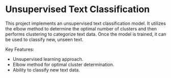 # Unsupervised Text Classification

This project implements an unsupervised text classification model. It utilizes the elbow method to determine the optimal number of clusters and then performs clustering to categorize text data. Once the model is trained, it can be used to classify new, unseen text.

Key Features:

*   Unsupervised learning approach.
*   Elbow method for optimal cluster determination.
*   Ability to classify new text data.
